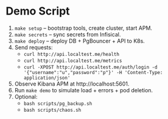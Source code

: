 # Demo Script

1. `make setup` – bootstrap tools, create cluster, start APM.
2. `make secrets` – sync secrets from Infisical.
3. `make deploy` – deploy DB + PgBouncer + API to K8s.
4. Send requests:
   - `curl http://api.localtest.me/health`
   - `curl http://api.localtest.me/metrics`
   - `curl -XPOST http://api.localtest.me/auth/login -d '{"username":"u","password":"p"}' -H 'Content-Type: application/json'`
5. Observe Kibana APM at http://localhost:5601.
6. Run `make demo` to simulate load + errors + pod deletion.
7. Optional:
   - `bash scripts/pg_backup.sh`
   - `bash scripts/chaos.sh`
